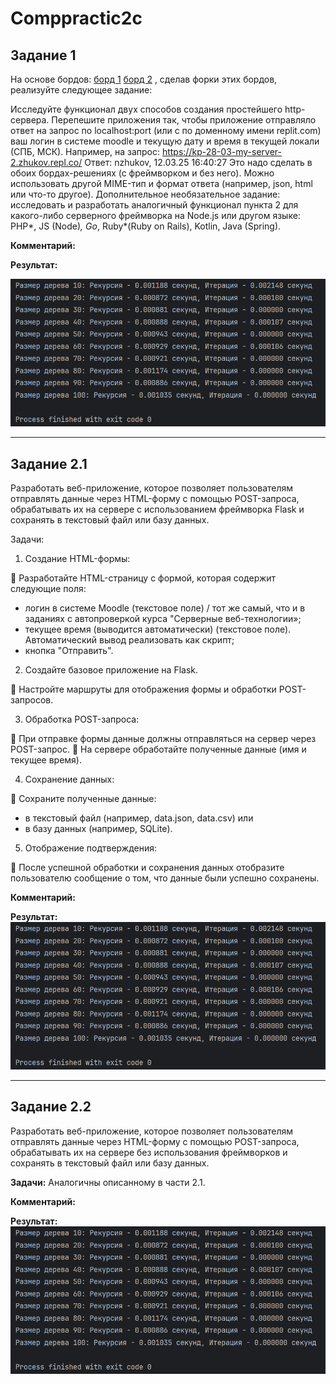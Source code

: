 # Comppractic2c

## Задание 1
На основе бордов:
[борд 1](https://replit.com/@zhukov/kp-28-03-my-server-1)
[борд 2](https://replit.com/@zhukov/kp-28-03-my-server-2)
, сделав форки этих бордов, реализуйте следующее задание:

Исследуйте функционал двух способов создания простейшего http-сервера.
Перепешите приложения так, чтобы приложение отправляло  ответ на запрос по localhost:port (или с по доменному имени replit.com) ваш логин в системе moodle и текущую дату и время в текущей локали (СПБ, МСК). Например, на запрос: https://kp-28-03-my-server-2.zhukov.repl.co/ Ответ: nzhukov, 12.03.25 16:40:27
Это надо сделать в обоих бордах-решениях (с фреймворком и без него). Можно использовать другой MIME-тип и формат ответа (например, json, html или что-то другое).
Дополнительное необязательное задание: исследовать и разработать аналогичный функционал пункта 2 для какого-либо серверного фреймворка на Node.js или другом языке:
PHP*, JS (Node)*, Go*, Ruby*(Ruby on Rails), Kotlin, Java (Spring).

**Комментарий:** 

**Результат:**


![code1](https://github.com/MelnikNO/programming-2c-2sem/blob/main/Screen/LR2/answer.png)

---

## Задание 2.1
Разработать веб-приложение, которое позволяет пользователям отправлять данные через HTML-форму с помощью POST-запроса, обрабатывать их на сервере с использованием фреймворка Flask и сохранять в текстовый файл или базу данных.

Задачи:

1. Создание HTML-формы:

:small_blue_diamond: Разработайте HTML-страницу с формой, которая содержит следующие поля:
- логин в системе Moodle (текстовое поле) / тот же самый, что и в заданиях с автопроверкой курса "Серверные веб-технологии»;
- текущее время (выводится автоматически) (текстовое поле). Автоматический вывод реализовать как скрипт;
- кнопка "Отправить".

2. Создайте базовое приложение на Flask.
   
  :small_blue_diamond: Настройте маршруты для отображения формы и обработки POST-запросов.

3. Обработка POST-запроса:

:small_blue_diamond: При отправке формы данные должны отправляться на сервер через POST-запрос.
:small_blue_diamond: На сервере обработайте полученные данные (имя и текущее время).

4. Сохранение данных:

:small_blue_diamond: Сохраните полученные данные:
- в текстовый файл (например, data.json, data.csv) или
- в базу данных (например, SQLite).
5. Отображение подтверждения:

:small_blue_diamond: После успешной обработки и сохранения данных отобразите пользователю сообщение о том, что данные были успешно сохранены.

**Комментарий:** 

**Результат:**
![code1](https://github.com/MelnikNO/programming-2c-2sem/blob/main/Screen/LR2/answer.png)

---

## Задание 2.2
Разработать веб-приложение, которое позволяет пользователям отправлять данные через HTML-форму с помощью POST-запроса, обрабатывать их на сервере без использования фреймворков и сохранять в текстовый файл или базу данных. 

**Задачи:**
Аналогичны описанному в части 2.1.

**Комментарий:** 

**Результат:**
![code1](https://github.com/MelnikNO/programming-2c-2sem/blob/main/Screen/LR2/answer.png)
